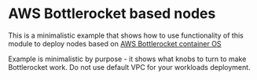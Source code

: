 # AWS Bottlerocket based nodes

This is a minimalistic example that shows how to use functionality of this module to deploy
nodes based on [AWS Bottlerocket container OS](https://github.com/bottlerocket-os/bottlerocket)

Example is minimalistic by purpose - it shows what knobs to turn to make Bottlerocket work.
Do not use default VPC for your workloads deployment.